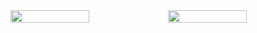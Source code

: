 
<div style="display: flex; flex-direction: row;">
 <img style="height: auto; width: 50%;" class="img" src="https://github-readme-stats.vercel.app/api?username=AppsVega&show_icons=true&theme=radical" />
 <img style="height: auto; width: 50%;" class="img" src="https://github-readme-stats.vercel.app/api/top-langs/?username=AppsVega&theme=radical&layout=compact" />
</div>
